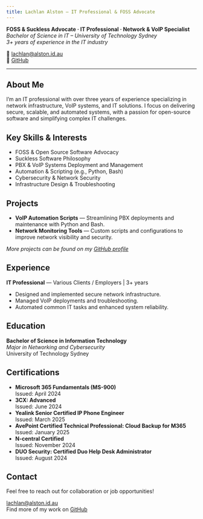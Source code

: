```yaml
---
title: Lachlan Alston – IT Professional & FOSS Advocate
---
```


**FOSS & Suckless Advocate · IT Professional · Network & VoIP Specialist**  
*Bachelor of Science in IT – University of Technology Sydney*  
*3+ years of experience in the IT industry*

📧 [lachlan@alston.id.au](mailto:lachlan@alston.id.au)  
🔗 [GitHub](https://github.com/lachlanalston)

---

## About Me

I’m an IT professional with over three years of experience specializing in network infrastructure, VoIP systems, and IT solutions. I focus on delivering secure, scalable, and automated systems, with a passion for open-source software and simplifying complex IT challenges.

## Key Skills & Interests

- FOSS & Open Source Software Advocacy  
- Suckless Software Philosophy  
- PBX & VoIP Systems Deployment and Management  
- Automation & Scripting (e.g., Python, Bash)  
- Cybersecurity & Network Security  
- Infrastructure Design & Troubleshooting  

## Projects

- **VoIP Automation Scripts** — Streamlining PBX deployments and maintenance with Python and Bash.  
- **Network Monitoring Tools** — Custom scripts and configurations to improve network visibility and security.

*More projects can be found on my [GitHub profile](https://github.com/lachlanalston)*

## Experience

**IT Professional** — Various Clients / Employers | 3+ years  
- Designed and implemented secure network infrastructure.  
- Managed VoIP deployments and troubleshooting.  
- Automated common IT tasks and enhanced system reliability.


## Education

**Bachelor of Science in Information Technology**  
*Major in Networking and Cybersecurity*  
University of Technology Sydney

## Certifications

- **Microsoft 365 Fundamentals (MS-900)**  
  Issued: April 2024
- **3CX: Advanced**  
  Issued: June 2024
- **Yealink Senior Certified IP Phone Engineer**  
  Issued: March 2025
- **AvePoint Certified Technical Professional: Cloud Backup for M365**  
  Issued: January 2025
- **N-central Certified**  
  Issued: November 2024
- **DUO Security: Certified Duo Help Desk Administrator**  
  Issued: August 2024

## Contact

Feel free to reach out for collaboration or job opportunities!

[lachlan@alston.id.au](mailto:lachlan@alston.id.au)  
Find more of my work on [GitHub](https://github.com/lachlanalston)
